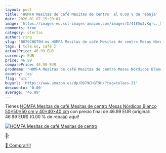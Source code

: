 ```yaml
---
layout: post
title: 'HOMFA Mesitas de café Mesitas de centro  al 0.00 % de rebaja'
date: 2020-01-07 15:20:01
image: 'https://images-eu.ssl-images-amazon.com/images/I/41E5u3vKq-L._SL200_.jpg'
comments: true
category: ofertas
author: ring
slug: 'B079CHGT9H-es HOMFA Mesitas de café Mesitas de centro Mesas Nórdicos...'
tags: [ tole.es, café ]
actualPrice: 46.99 EUR
currency: EUR
price: 46.99
comparePrice: 46.99 EUR
prodname: 'HOMFA Mesitas de café Mesitas de centro Mesas Nórdicos Blanco  50×50×50 cm y 40×40×40 cm'
country: 'es'
flag: '🇪🇸'
buyurl: 'https://www.amazon.es/dp/B079CHGT9H/?tag=tolees-21'
descuento: '0.00'
average: '46.99'
---
```


Tienes [HOMFA Mesitas de café Mesitas de centro Mesas Nórdicos Blanco  50×50×50 cm y 40×40×40 cm](https://www.amazon.es/dp/B079CHGT9H/?tag=tolees-21) con precio final de  46.99 EUR (original: 46.99 EUR) (0.00 %  de rebaja) aqui!

[![HOMFA Mesitas de café Mesitas de centro ](https://images-eu.ssl-images-amazon.com/images/I/41E5u3vKq-L._SL200_.jpg)](https://www.amazon.es/dp/B079CHGT9H/?tag=tolees-21)

🔎:


[🛒 Comprar!!!](https://www.amazon.es/dp/B079CHGT9H/?tag=tolees-21)
